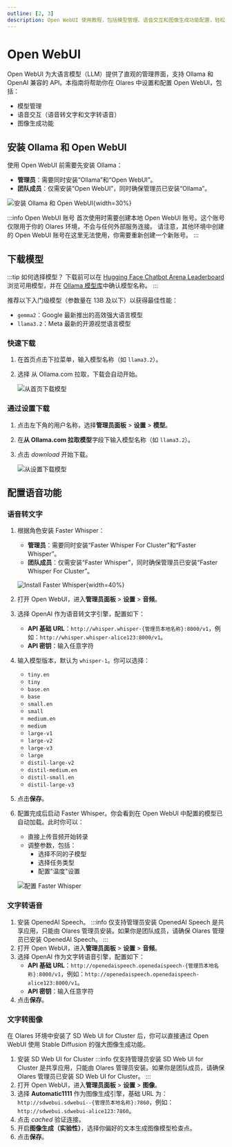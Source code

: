 ```yaml
---
outline: [2, 3]
description: Open WebUI 使用教程，包括模型管理、语音交互和图像生成功能配置，轻松搭建私有 AI 助手服务。
---
```


# Open WebUI

Open WebUI 为大语言模型（LLM）提供了直观的管理界面，支持 Ollama 和 OpenAI 兼容的 API。本指南将帮助你在 Olares 中设置和配置 Open WebUI，包括：

* 模型管理
* 语音交互（语音转文字和文字转语音）
* 图像生成功能

## 安装 Ollama 和 Open WebUI
使用 Open WebUI 前需要先安装 Ollama：
* **管理员**：需要同时安装“Ollama”和“Open WebUI”。
* **团队成员**：仅需安装“Open WebUI”，同时确保管理员已安装“Ollama”。

![安装 Ollama 和 Open WebUI](/images/manual/use-cases/install-open-webui.png){width=30%}

:::info Open WebUI 账号
首次使用时需要创建本地 Open WebUI 账号。这个账号仅限用于你的 Olares 环境，不会与任何外部服务连接。
请注意，其他环境中创建的 Open WebUI 账号在这里无法使用，你需要重新创建一个新账号。
:::

## 下载模型
:::tip 如何选择模型？
下载前可以在 [Hugging Face Chatbot Arena Leaderboard](https://huggingface.co/spaces/lmsys/chatbot-arena-leaderboard) 浏览可用模型，并在 [Ollama 模型库](https://ollama.com/library)中确认模型名称。
:::

推荐以下入门级模型（参数量在 13B 及以下）以获得最佳性能：

* `gemma2`：Google 最新推出的高效强大语言模型
* `llama3.2`：Meta 最新的开源视觉语言模型

### 快速下载
1. 在首页点击下拉菜单，输入模型名称（如 `llama3.2`）。
2. 选择 从 Ollama.com 拉取，下载会自动开始。

   ![从首页下载模型](/images/zh/manual/use-cases/openwebui-download-model-quick.png#bordered)
### 通过设置下载
1. 点击左下角的用户名称，选择**管理员面板** > **设置** > **模型**。
2. 在**从 Ollama.com 拉取模型**字段下输入模型名称（如 `llama3.2`）。
3. 点击 <i class="material-symbols-outlined">download</i> 开始下载。

   ![从设置下载模型](/images/zh/manual/use-cases/openwebui-download-model-settings.png#bordered)

## 配置语音功能
### 语音转文字
1. 根据角色安装 Faster Whisper：
   - **管理员**：需要同时安装“Faster Whisper For Cluster”和“Faster Whisper”。
   - **团队成员**：仅需安装“Faster Whisper”，同时确保管理员已安装“Faster Whisper For Cluster”。

   ![Install Faster Whisper](/images/manual/use-cases/install-faster-whisper.png){width=40%}
2. 打开 Open WebUI，进入**管理员面板** > **设置** > **音频**。
3. 选择 OpenAI 作为语音转文字引擎，配置如下：
   - **API 基础 URL**：`http://whisper.whisper-{管理员本地名称}:8000/v1`，例如：`http://whisper.whisper-alice123:8000/v1`。
   - **API 密钥**：输入任意字符
4. 输入模型版本，默认为 `whisper-1`。你可以选择：
   - `tiny.en`
   - `tiny`
   - `base.en`
   - `base`
   - `small.en`
   - `small`
   - `medium.en`
   - `medium`
   - `large-v1`
   - `large-v2`
   - `large-v3`
   - `large`
   - `distil-large-v2`
   - `distil-medium.en`
   - `distil-small.en`
   - `distil-large-v3`
5. 点击**保存**。
6. 配置完成后启动 Faster Whisper。你会看到在 Open WebUI 中配置的模型已自动加载。此时你可以：
   - 直接上传音频开始转录
   - 调整参数，包括：
      - 选择不同的子模型
      - 选择任务类型
      - 配置"温度"设置

   ![配置 Faster Whisper](/images/zh/manual/use-cases/openwebui-faster-whisper.png#bordered)

### 文字转语音
1. 安装 OpenedAI Speech。
   :::info 仅支持管理员安装
   OpenedAI Speech 是共享应用，只能由 Olares 管理员安装。如果你是团队成员，请确保 Olares 管理员已安装 OpenedAI Speech。
   :::
2. 打开 Open WebUI，进入**管理员面板** > **设置** > **音频**。
3. 选择 OpenAI 作为文字转语音引擎，配置如下：
   - **API 基础 URL**：`http://openedaispeech.openedaispeech-{管理员本地名称}:8000/v1`，例如：`http://openedaispeech.openedaispeech-alice123:8000/v1`。
   - **API 密钥**：输入任意字符
4. 点击**保存**。

### 文字转图像
在 Olares 环境中安装了 SD Web UI for Cluster 后，你可以直接通过 Open WebUI 使用 Stable Diffusion 的强大图像生成功能。

1. 安装 SD Web UI for Cluster
   :::info 仅支持管理员安装
   SD Web UI for Cluster 是共享应用，只能由 Olares 管理员安装。如果你是团队成员，请确保 Olares 管理员已安装 SD Web UI for Cluster。
   :::
2. 打开 Open WebUI，进入**管理员面板** > **设置** > **图像**。
3. 选择 **Automatic1111** 作为图像生成引擎，基础 URL 为：`http://sdwebui.sdwebui--{管理员本地名称}:7860`，例如：`http://sdwebui.sdwebui-alice123:7860`。
4. 点击 <i class="material-symbols-outlined">cached</i> 验证连接。
5. 开启**图像生成（实验性）**，选择你偏好的文本生成图像模型检查点。
6. 点击**保存**。